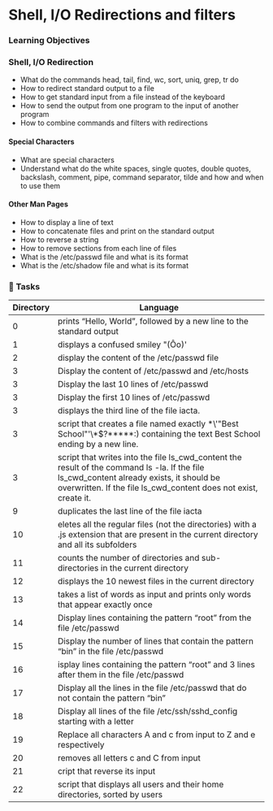 # Shell, I/O Redirections and filters
### Learning Objectives
### Shell, I/O Redirection
- What do the commands head, tail, find, wc, sort, uniq, grep, tr do
- How to redirect standard output to a file
- How to get standard input from a file instead of the keyboard
- How to send the output from one program to the input of another program
- How to combine commands and filters with redirections

#### Special Characters
- What are special characters
- Understand what do the white spaces, single quotes, double quotes, backslash, comment, pipe, command separator, tilde and how and when to use them

#### Other Man Pages
- How to display a line of text
- How to concatenate files and print on the standard output
- How to reverse a string
- How to remove sections from each line of files
- What is the /etc/passwd file and what is its format
- What is the /etc/shadow file and what is its format

### :file_folder: Tasks
Directory | Language
----- | -----
0 | prints “Hello, World”, followed by a new line to the standard output
1 | displays a confused smiley "(Ôo)'
2 | display the content of the /etc/passwd file
3 | Display the content of /etc/passwd and /etc/hosts
3 | Display the last 10 lines of /etc/passwd
3 | Display the first 10 lines of /etc/passwd
3 | displays the third line of the file iacta.
3 | script that creates a file named exactly \*\\'"Best School"\'\\*$\?\*\*\*\*\*:) containing the text Best School ending by a new line.
3 | script that writes into the file ls_cwd_content the result of the command ls -la. If the file ls_cwd_content already exists, it should be overwritten. If the file ls_cwd_content does not exist, create it.
9 | duplicates the last line of the file iacta
10 | eletes all the regular files (not the directories) with a .js extension that are present in the current directory and all its subfolders
11 | counts the number of directories and sub-directories in the current directory
12 | displays the 10 newest files in the current directory
13 | takes a list of words as input and prints only words that appear exactly once
14 | Display lines containing the pattern “root” from the file /etc/passwd
15 | Display the number of lines that contain the pattern “bin” in the file /etc/passwd
16 | isplay lines containing the pattern “root” and 3 lines after them in the file /etc/passwd
17 | Display all the lines in the file /etc/passwd that do not contain the pattern “bin”
18 | Display all lines of the file /etc/ssh/sshd_config starting with a letter
19 | Replace all characters A and c from input to Z and e respectively
20 | removes all letters c and C from input
21 | cript that reverse its input
22 | script that displays all users and their home directories, sorted by users
